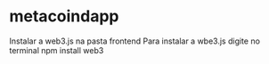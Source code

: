 # metacoindapp     
Instalar a web3.js na pasta frontend
Para instalar a wbe3.js  digite no terminal npm install web3
